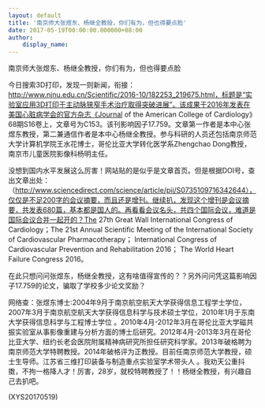 ```yaml
---
layout: default
title: '南京师大张煜东、杨继全教授，你们有为，但也得要点脸'
date: 2017-05-19T00:00:00.000000+08:00
author:
    display_name: 
---
```


南京师大张煜东、杨继全教授，你们有为，但也得要点脸

今日搜索3D打印，发现一则新闻，衔接：http://www.njnu.edu.cn/Scientific/2016-10/182253_219675.html，标题是“实验室应用3D打印于主动脉狭窄手术治疗取得突破进展”。该成果于2016年发表在美国心脏病学会的官方杂志《Journal of the American College of Cardiology》68期S16卷上，文章号为C153。该刊影响因子17.759。文章第一作者是本中心张煜东教授，第二兼通信作者是本中心杨继全教授。参与科研的人员还包括南京师范大学计算机学院王水花博士，哥伦比亚大学转化医学系Zhengchao Dong教授，南京市儿童医院影像科杨明主任。

没想到国内水平发展这么厉害！网站贴的是似乎是文章首页。但是根据DOI号，查出文章出处：（http://www.sciencedirect.com/science/article/pii/S0735109716342644），仅仅是不足200字的会议摘要，而且还是增刊。继续扒，发现这个增刊是会议摘要，共发表680篇，基本都是国人的。再看看会议名头，共四个国际会议，难道是国际会议合并一起开的？The 27th Great Wall International Congress of Cardiology；The 21st Annual Scientific Meeting of the International Society of Cardiovascular Pharmacotherapy； International Congress of Cardiovascular Prevention and Rehabilitation 2016； The World Heart Failure Congress 2016。

在此只想问问张煜东，杨继全教授，这有啥值得宣传的？？另外问问凭这篇影响因子17.759的论文，骗取了学校多少论文奖励？

网络查：张煜东博士:2004年9月于南京航空航天大学获得信息工程学士学位，2007年3月于南京航空航天大学获得信息科学与技术硕士学位，2010年1月于东南大学获得信息科学与工程博士学位 。2010年4月-2012年3月在哥伦比亚大学磁共振实验室从事影像重建与分析方面的博士后研究。2012年4月-2013年3月在哥伦比亚大学、纽约长老会医院附属精神病研究所担任研究科学家。2013年破格聘为南京师范大学特聘教授。2014年破格评为正教授。目前任南京师范大学教授，硕士生导师。江苏省三维打印装备与制造重点实验室学术带头人 。我劝天公重抖擞，不拘一格降人才！厉害，28岁，就校特聘教授了！！杨继全教授，有兴趣自己去扒吧。

(XYS20170519)

